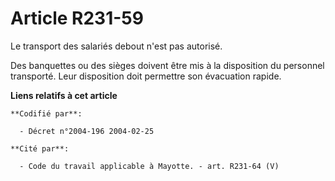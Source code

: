 # Article R231-59

Le transport des salariés debout n'est pas autorisé.

Des banquettes ou des sièges doivent être mis à la disposition du personnel transporté. Leur disposition doit permettre son
évacuation rapide.

**Liens relatifs à cet article**

	**Codifié par**:

	  - Décret n°2004-196 2004-02-25

	**Cité par**:

	  - Code du travail applicable à Mayotte. - art. R231-64 (V)
